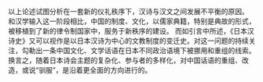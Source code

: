 以上论述试图分析在一套新的仪礼秩序下，汉诗与汉文之间发展不平衡的原因。
和汉学输入这一阶段相比，中国的制度、文化，以儒家典籍，特别是典故的形式，被移植到了新的律令制国家中，服务于新秩序的建设。
而如引言中所述，《日本汉诗史》又可以视作是以日本汉诗为中心的文教制度的变迁史。对这一问题的持续关注，勾勒出一条中国文化、文学话语在日本不同政治语境下被挪用和重组的线索。换言之，随着日本诗会主题的复杂化、参与者的多样化，对中国话语的重组、改造，或说“驯服”，是沿着更全面的方向进行的。